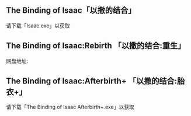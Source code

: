 ## The Binding of Isaac「以撒的结合」
请下载「Isaac.exe」以获取

## The Binding of Isaac:Rebirth 「以撒的结合:重生」
网盘地址:

## The Binding of Isaac:Afterbirth+ 「以撒的结合:胎衣+」
请下载「The Binding of Isaac Afterbirth+.exe」以获取
